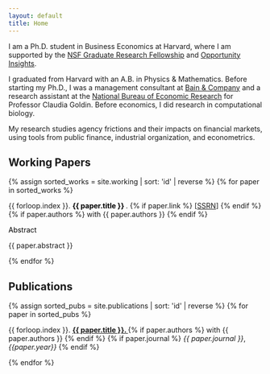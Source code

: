 ```yaml
---
layout: default
title: Home
---
```


<p>I am a Ph.D. student in Business Economics at Harvard, where I am supported by the <a href="https://www.nsfgrfp.org/" rel="external nofollow noopener" target="_blank">NSF Graduate Research Fellowship</a> and <a href="https://opportunityinsights.org/" rel="external nofollow noopener" target="_blank">Opportunity Insights</a>.</p>

<p>I graduated from Harvard with an A.B. in Physics &amp; Mathematics. Before starting my Ph.D., I was a management consultant at <a href="https://www.bain.com/" rel="external nofollow noopener" target="_blank">Bain &amp; Company</a> and a research assistant at the <a href="https://www.nber.org/" rel="external nofollow noopener" target="_blank">National Bureau of Economic Research</a> for Professor Claudia Goldin. Before economics, I did research in computational biology.</p>

<p>My research studies agency frictions and their impacts on financial markets, using tools from public finance, industrial organization, and econometrics.</p>

## Working Papers

{% assign sorted_works = site.working | sort: 'id' | reverse %}
{% for paper in sorted_works %}
<!-- Paper title line with numbering -->
<p>
  <span>{{ forloop.index }}. </span>
  <strong>
    <a href="{{ paper.link }}" target="_blank" rel="noopener" style="color: black; text-decoration: none;">
      {{ paper.title }}
    </a>
  </strong>.
  {% if paper.link %}
    <span> [<a href="{{ paper.ssrn }}" target="_blank" rel="noopener" class="paper-link">SSRN</a>]</span>
  {% endif %}
  {% if paper.authors %}
    <span> with {{ paper.authors }}</span>
  {% endif %}
</p>

<!-- Toggle for Abstract -->
<p>
  <a 
    class="d-inline-flex align-items-center collapsed" 
    style="color: black; text-decoration: none; cursor: pointer;"
    data-toggle="collapse"
    href="#collapse-{{ paper.id }}"
    role="button"
    aria-expanded="false"
    aria-controls="collapse-{{ paper.id }}"
  >
    <i class="fas fa-caret-right mr-1"></i> Abstract
  </a>
</p>

<!-- Collapsible abstract section -->
<div class="collapse ml-4 mb-3" id="collapse-{{ paper.id }}">
  <p>{{ paper.abstract }}</p>
</div>
{% endfor %}

## Publications

{% assign sorted_pubs = site.publications | sort: 'id' | reverse %}
{% for paper in sorted_pubs %}
<!-- Paper title line with numbering -->
<p>
  <span>{{ forloop.index }}. </span>
  <strong>
    <a href="{{ paper.link }}" target="_blank" rel="noopener">
      {{ paper.title }}.
    </a>
  </strong>
  {% if paper.authors %}
    <span> with {{ paper.authors }}</span>
  {% endif %}
  {% if paper.journal %}
    <em> {{ paper.journal }}</em>,<em> {{paper.year}}</em>
  {% endif %}
</p>
{% endfor %}
